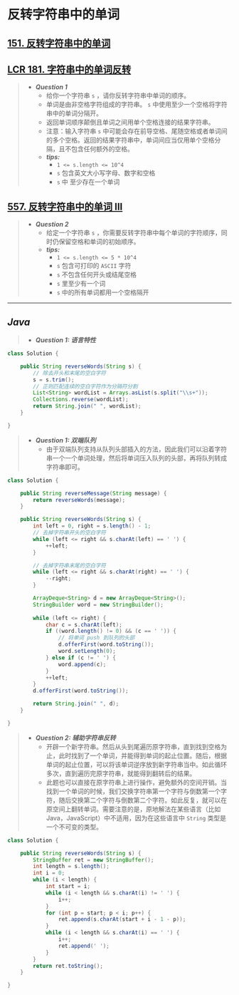 # 反转字符串中的单词

## [151. 反转字符串中的单词](https://leetcode.cn/problems/reverse-words-in-a-string/)

## [LCR 181. 字符串中的单词反转](https://leetcode.cn/problems/fan-zhuan-dan-ci-shun-xu-lcof/)

> - ***Question 1***
>   - 给你一个字符串 `s` ，请你反转字符串中单词的顺序。
>   - 单词是由非空格字符组成的字符串。 `s` 中使用至少一个空格将字符串中的单词分隔开。
>   - 返回单词顺序颠倒且单词之间用单个空格连接的结果字符串。
>   - 注意：输入字符串 `s` 中可能会存在前导空格、尾随空格或者单词间的多个空格。返回的结果字符串中，单词间应当仅用单个空格分隔，且不包含任何额外的空格。
>   - ***tips:***
>     - `1 <= s.length <= 10^4`
>     - `s` 包含英文大小写字母、数字和空格
>     - `s` 中 至少存在一个单词

## [557. 反转字符串中的单词 III](https://leetcode.cn/problems/reverse-words-in-a-string-iii/)

> - ***Question 2***
>   - 给定一个字符串 `s` ，你需要反转字符串中每个单词的字符顺序，同时仍保留空格和单词的初始顺序。
>   - ***tips:***
>     - `1 <= s.length <= 5 * 10^4`
>     - `s` 包含可打印的 `ASCII` 字符
>     - `s` 不包含任何开头或结尾空格
>     - `s` 里至少有一个词
>     - `s` 中的所有单词都用一个空格隔开

---

## *Java*

> - ***Question 1: 语言特性***

```java
class Solution {

    public String reverseWords(String s) {
        // 除去开头和末尾的空白字符
        s = s.trim();
        // 正则匹配连续的空白字符作为分隔符分割
        List<String> wordList = Arrays.asList(s.split("\\s+"));
        Collections.reverse(wordList);
        return String.join(" ", wordList);
    }

}
```

> - ***Question 1: 双端队列***
>   - 由于双端队列支持从队列头部插入的方法，因此我们可以沿着字符串一个一个单词处理，然后将单词压入队列的头部，再将队列转成字符串即可。

```java
class Solution {

    public String reverseMessage(String message) {
        return reverseWords(message);
    }

    public String reverseWords(String s) {
        int left = 0, right = s.length() - 1;
        // 去掉字符串开头的空白字符
        while (left <= right && s.charAt(left) == ' ') {
            ++left;
        }

        // 去掉字符串末尾的空白字符
        while (left <= right && s.charAt(right) == ' ') {
            --right;
        }

        ArrayDeque<String> d = new ArrayDeque<String>();
        StringBuilder word = new StringBuilder();
        
        while (left <= right) {
            char c = s.charAt(left);
            if ((word.length() != 0) && (c == ' ')) {
                // 将单词 push 到队列的头部
                d.offerFirst(word.toString());
                word.setLength(0);
            } else if (c != ' ') {
                word.append(c);
            }
            ++left;
        }
        d.offerFirst(word.toString());

        return String.join(" ", d);
    }

}
```

> - ***Question 2: 辅助字符串反转***
>   - 开辟一个新字符串。然后从头到尾遍历原字符串，直到找到空格为止，此时找到了一个单词，并能得到单词的起止位置。随后，根据单词的起止位置，可以将该单词逆序放到新字符串当中。如此循环多次，直到遍历完原字符串，就能得到翻转后的结果。
>   - 此题也可以直接在原字符串上进行操作，避免额外的空间开销。当找到一个单词的时候，我们交换字符串第一个字符与倒数第一个字符，随后交换第二个字符与倒数第二个字符。如此反复，就可以在原空间上翻转单词。需要注意的是，原地解法在某些语言（比如Java，JavaScript）中不适用，因为在这些语言中 `String` 类型是一个不可变的类型。

```java
class Solution {

    public String reverseWords(String s) {
        StringBuffer ret = new StringBuffer();
        int length = s.length();
        int i = 0;
        while (i < length) {
            int start = i;
            while (i < length && s.charAt(i) != ' ') {
                i++;
            }
            for (int p = start; p < i; p++) {
                ret.append(s.charAt(start + i - 1 - p));
            }
            while (i < length && s.charAt(i) == ' ') {
                i++;
                ret.append(' ');
            }
        }
        return ret.toString();
    }

}
```
